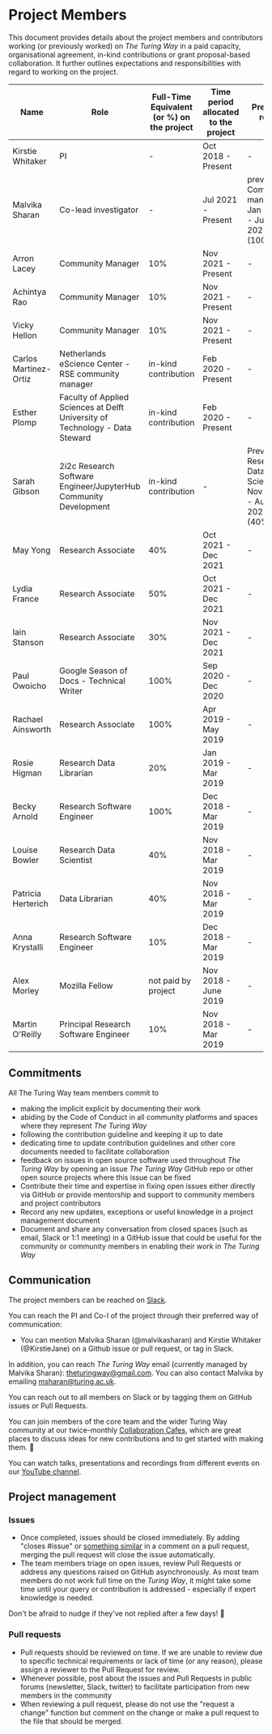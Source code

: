 # Project Members

This document provides details about the project members and contributors working (or previously worked) on _The Turing Way_ in a paid capacity, organisational agreement, in-kind contributions or grant proposal-based collaboration.
It further outlines expectations and responsibilities with regard to working on the project.

| Name | Role | Full-Time Equivalent (or %) on the project | Time period allocated to the project | Previous roles |
|---|---|---|---|---|
| Kirstie Whitaker | PI | - | Oct 2018 - Present | - |
| Malvika Sharan | Co-lead investigator | - | Jul 2021 - Present | previously: Community manager, Jan 2020 - Jun 2021 (100%) |
| Arron Lacey | Community Manager | 10% | Nov 2021 - Present | - |
| Achintya Rao | Community Manager | 10% | Nov 2021 - Present | - |
| Vicky Hellon | Community Manager | 10% | Nov 2021 - Present | - |
| Carlos Martinez-Ortiz | Netherlands eScience Center - RSE community manager | in-kind contribution | Feb 2020 - Present | - |
| Esther Plomp | Faculty of Applied Sciences at Delft University of Technology - Data Steward | in-kind contribution | Feb 2020 - Present | - |
| Sarah Gibson | 2i2c Research Software Engineer/JupyterHub Community Development | in-kind contribution | - | Prevously: Research Data Scientist, Nov 2018 - Aug 2021 (40%) |
| May Yong | Research Associate | 40% | Oct 2021 - Dec 2021 | - |
| Lydia France | Research Associate | 50% | Oct 2021 - Dec 2021 | - |
| Iain Stanson | Research Associate | 30% | Nov 2021 - Dec 2021 | - |
| Paul Owoicho | Google Season of Docs - Technical Writer | 100% | Sep 2020 - Dec 2020 | - |
| Rachael Ainsworth | Research Associate | 100% | Apr 2019 - May 2019 | - |
| Rosie Higman | Research Data Librarian | 20% | Jan 2019 - Mar 2019 | - |
| Becky Arnold | Research Software Engineer | 100% | Dec 2018 - Mar 2019 | - |
| Louise Bowler | Research Data Scientist | 40% | Nov 2018 - Mar 2019 | - |
| Patricia Herterich | Data Librarian | 40% | Nov 2018 - Mar 2019 | - |
| Anna Krystalli | Research Software Engineer | 10% | Dec 2018 - Mar 2019 | - |
| Alex Morley | Mozilla Fellow | not paid by project |  Nov 2018 - June 2019  | - |
| Martin O'Reilly | Principal Research Software Engineer | 10% | Nov 2018 - Mar 2019 | - |


## Commitments
All The Turing Way team members commit to
- making the implicit explicit by documenting their work
- abiding by the Code of Conduct in all community platforms and spaces where they represent _The Turing Way_
- following the contribution guideline and keeping it up to date
- dedicating time to update contribution guidelines and other core documents needed to facilitate collaboration
- feedback on issues in open source software used throughout _The Turing Way_ by opening an issue _The Turing Way_ GitHub repo or other open source projects where this issue can be fixed
- Contribute their time and expertise in fixing open issues either directly via GitHub or provide mentorship and support to community members and project contributors
- Record any new updates, exceptions or useful knowledge in a project management document
- Document and share any conversation from closed spaces (such as email, Slack or 1:1 meeting) in a GitHub issue that could be useful for the community or community members in enabling their work in _The Turing Way_ 

## Communication

The project members can be reached on [Slack](https://join.slack.com/t/theturingway/shared_invite/zt-fn608gvb-h_ZSpoA29cCdUwR~TIqpBw).

You can reach the PI and Co-I of the project through their preferred way of communication:
- You can mention Malvika Sharan (@malvikasharan) and Kirstie Whitaker (@KirstieJane) on a Github issue or pull request, or tag in Slack.

In addition, you can reach _The Turing Way_ email (currently managed by Malvika Sharan): theturingway@gmail.com. 
You can also contact Malvika by emailing [msharan@turing.ac.uk](mailto:msharan@turing.ac.uk).

You can reach out to all members on Slack or by tagging them on GitHub issues or Pull Requests.

You can join members of the core team and the wider Turing Way community at our twice-monthly [Collaboration Cafes](https://the-turing-way.netlify.app/community-handbook/coworking/coworking-collabcafe.html), which are great places to discuss ideas for new contributions and to get started with making them. :rocket:

You can watch talks, presentations and recordings from different events on our [YouTube channel](https://www.youtube.com/channel/UCPDxZv5BMzAw0mPobCbMNuA).

## Project management

### Issues
- Once completed, issues should be closed immediately. By adding "closes #issue" or [something similar](https://help.github.com/articles/closing-issues-using-keywords/) in a comment on a pull request, merging the pull request will close the issue automatically.
- The team members triage on open issues, review Pull Requests or address any questions raised on GitHub asynchronously. As most team members do not work full time on the _Turing Way_, it might take some time until your query or contribution is addressed - especially if expert knowledge is needed.

Don't be afraid to nudge if they've not replied after a few days! :sparkling_heart:

### Pull requests
- Pull requests should be reviewed on time. If we are unable to review due to specific technical requirements or lack of time (or any reason), please assign a reviewer to the Pull Request for review.
- Whenever possible, post about the issues and Pull Requests in public forums (newsletter, Slack, twitter) to facilitate participation from new members in the community
- When reviewing a pull request, please do not use the "request a change" function but comment on the change or make a pull request to the file that should be merged.


